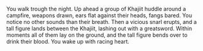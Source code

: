 You walk trough the night. Up ahead a group of Khajiit huddle around a campfire, weapons drawn, ears flat against their heads, fangs bared. You notice no other sounds
than their breath. Then a vicious snarl erupts, and a tall figure lands between the Khajiit, lashing out with a greatsword. Within moments all of them lay on the ground,
and the tall figure bends over to drink their blood. You wake up with racing heart.

